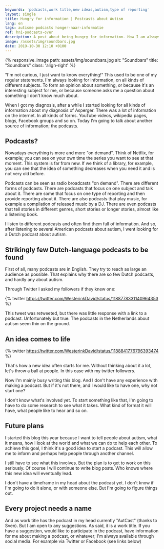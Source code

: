 ```yaml
---
keywords: 'podcasts,work title,new ideas,autism,type of reporting'
layout: single
title: Hungry for information | Postcasts about Autism
lang: en
tags: autisme podcasts honger-naar-informatie
ref: hni-podcasts-over
description: A post about being hungry for information. How I am always looking for information and how I podcasts herewith see already source of information. And the lack of Dutch podcasts
image: /assets/img/soundbars.jpg
date: 2019-10-30 12:10 +0100
---
```

{% responsive_image path: assets/img/soundbars.jpg alt: "Soundbars" title: "Soundbars" class: 'align-right' %}

"I'm not curious, I just want to know everything!" This used to be one of my regular statements. I'm always looking for information, on all kinds of different subjects. To form an opinion about something, or because it's an interesting subject for me, or because someone asks me a question about something I don't know much about.

When I got my diagnosis, after a while I started looking for all kinds of information about my diagnosis of Asperger. There was a lot of information on the internet. In all kinds of forms. YouTube videos, wikipedia pages, blogs, Facebook groups and so on. Today I'm going to talk about another source of information; the podcasts.

## Podcasts?

Nowadays everything is more and more "on demand". Think of Netflix, for example; you can see on your own time the series you want to see at that moment. This system is far from new. If we think of a library, for example, you can see that the idea of something decreases when you need it and is not very old before.

Podcasts can be seen as radio broadcasts "on demand". There are different forms of podcasts. There are podcasts that focus on one subject and talk about it. There are some that focus on one type of reporting and then provide reporting about it. There are also podcasts that play music, for example a compilation of released music by a DJ. There are even podcasts that tell stories in different genres, short stories or longer stories, almost like a listening book.

I listen to different podcasts and often find them full of information. And so, after listening to several American podcasts about autism, I went looking for a Dutch podcast about autism.

## Strikingly few Dutch-language podcasts to be found

First of all, many podcasts are in English. They try to reach as large an audience as possible. That explains why there are so few Dutch podcasts, and hardly any about autism.

Through Twitter I asked my followers if they knew one:

{% twitter https://twitter.com/WesterinkDavid/status/1188778331140964353 %}

This tweet was retweeted, but there was little response with a link to a podcast. Unfortunately but true. The podcasts in the Netherlands about autism seem thin on the ground.

## An idea comes to life

{% twitter https://twitter.com/WesterinkDavid/status/1188841776796393474 %}

That's how a new idea often starts for me. Without thinking about it a lot, let's throw a ball at people. In this case with my twitter followers.

Now I'm mainly busy writing this blog. And I don't have any experience with making a podcast. But if it's not there, and I would like to have one, why not start one?

I don't know what's involved yet. To start something like that, I'm going to have to do some research to see what it takes. What kind of format it will have, what people like to hear and so on.

## Future plans

I started this blog this year because I want to tell people about autism, what it means, how I look at the world and what we can do to help each other. To achieve this goal, I think it's a good idea to start a podcast. This will allow me to inform and perhaps help people through another channel.

I still have to see what this involves. But the plan is to get to work on this seriously. Of course I will continue to write blog posts. Who knows where this new idea will eventually lead.

I don't have a timeframe in my head about the podcast yet. I don't know if I'm going to do it alone, or with someone else. But I'm going to figure things out.

## Every project needs a name

And as work title has the podcast in my head currently "AutCast" (thanks to Sven). But I am open to any suggestions. As said, it is a work title.
If you have a suggestion, would like to participate in the podcast, have information for me about making a podcast, or whatever; I'm always available through social media. For example via Twitter or Facebook (see links below)
